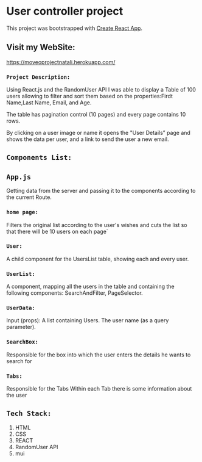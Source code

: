 # User controller project

This project was bootstrapped with [Create React App](https://github.com/facebook/create-react-app).

## Visit my WebSite:

https://moveoprojectnatali.herokuapp.com/

### `Project Description:`

Using React.js and the RandomUser API I was able to display a Table of 100 users allowing to filter and sort them based on the properties:Firdt Name,Last Name, Email, and Age.

The table has pagination control (10 pages) and every page contains 10 rows.

By clicking on a user image or name it opens the "User Details” page and shows the data per user, and a link to send the user a new email.

## `Components List:`

## `App.js`

Getting data from the server and passing it to the components according to the current Route.


### `home page:`

Filters the original list according to the user's wishes and cuts the list so that there will be 10 users on each page`

### `User:`
A child component for the UsersList table, showing each and every user.
### `UserList:`
A component, mapping all the users in the table and containing the following components: SearchAndFilter, PageSelector.

### `UserData:`

Input (props):
A list containing Users.
The user name (as a query parameter).

### `SearchBox:`
Responsible for the box into which the user enters the details he wants to search for

### `Tabs:`
Responsible for the Tabs Within each Tab there is some information about the user

## `Tech Stack:`
1. HTML
2. CSS
3. REACT
4. RandomUser API
5. mui

